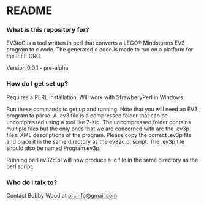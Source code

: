 # README #

### What is this repository for? ###

EV3toC is a tool written in perl that converts a LEGO® Mindstorms EV3 program to c code. The generated c code is made to run on a platform for the IEEE ORC.

Version 0.0.1 - pre-alpha

### How do I get set up? ###

Requires a PERL installation. Will work with StrawberyPerl in Windows.

Run these commands to get up and running. Note that you will need an EV3 program to parse.
A .ev3 file is a compressed folder that can be uncompressed using a tool like 7-zip.
The uncompressed folder contains multiple files but the only ones that we are concerned with are the .ev3p files. XML descriptions of the program. Please copy the correct .ev3p file and place it in the same directory as the ev32c.pl script. The .ev3p file should also be named Program.ev3p.

Running
perl ev32c.pl
will now produce a .c file in the same directory as the perl script.

### Who do I talk to? ###
Contact Bobby Wood at orcinfo@gmail.com